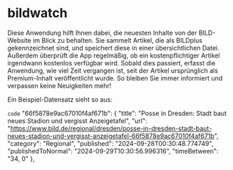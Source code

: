 # bildwatch

Diese Anwendung hilft Ihnen dabei, die neuesten Inhalte von der BILD-Website im Blick zu behalten. Sie sammelt Artikel, die als BILDplus gekennzeichnet sind, und speichert diese in einer übersichtlichen Datei. Außerdem überprüft die App regelmäßig, ob ein kostenpflichtiger Artikel irgendwann kostenlos verfügbar wird. Sobald dies passiert, erfasst die Anwendung, wie viel Zeit vergangen ist, seit der Artikel ursprünglich als Premium-Inhalt veröffentlicht wurde. So bleiben Sie immer informiert und verpassen keine Neuigkeiten mehr!

Ein Beispiel-Datensatz sieht so aus:

`code`
 "66f5878e9ac67010f4af671b": {
        "title": "Posse in Dresden: Stadt baut neues Stadion und vergisst Anzeigetafel",
        "url": "https://www.bild.de/regional/dresden/posse-in-dresden-stadt-baut-neues-stadion-und-vergisst-anzeigetafel-66f5878e9ac67010f4af671b",
        "category": "Regional",
        "published": "2024-09-28T00:30:48.774749",
        "publishedToNormal": "2024-09-29T10:30:56.996316",
        "timeBetween": "34, 0"
    },

